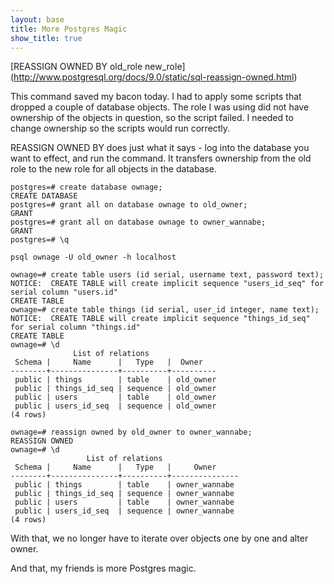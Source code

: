 ```yaml
---
layout: base
title: More Postgres Magic
show_title: true
---
```

[REASSIGN OWNED BY old_role new_role] (http://www.postgresql.org/docs/9.0/static/sql-reassign-owned.html)

This command saved my bacon today. I had to apply some scripts that dropped a
couple of database objects. The role I was using did not have ownership of the
objects in question, so the script failed. I needed to change ownership so the
scripts would run correctly.

REASSIGN OWNED BY does just what it says - log into the database you want to
effect, and run the command. It transfers ownership from the old role to the
new role for all objects in the database.


    postgres=# create database ownage;
    CREATE DATABASE
    postgres=# grant all on database ownage to old_owner;
    GRANT
    postgres=# grant all on database ownage to owner_wannabe;
    GRANT
    postgres=# \q

    psql ownage -U old_owner -h localhost

    ownage=# create table users (id serial, username text, password text);
    NOTICE:  CREATE TABLE will create implicit sequence "users_id_seq" for serial column "users.id"
    CREATE TABLE
    ownage=# create table things (id serial, user_id integer, name text);
    NOTICE:  CREATE TABLE will create implicit sequence "things_id_seq" for serial column "things.id"
    CREATE TABLE
    ownage=# \d
                  List of relations
     Schema |     Name      |   Type   |  Owner
    --------+---------------+----------+----------
     public | things        | table    | old_owner
     public | things_id_seq | sequence | old_owner
     public | users         | table    | old_owner
     public | users_id_seq  | sequence | old_owner
    (4 rows)

    ownage=# reassign owned by old_owner to owner_wannabe;
    REASSIGN OWNED
    ownage=# \d
                     List of relations
     Schema |     Name      |   Type   |     Owner     
    --------+---------------+----------+---------------
     public | things        | table    | owner_wannabe
     public | things_id_seq | sequence | owner_wannabe
     public | users         | table    | owner_wannabe
     public | users_id_seq  | sequence | owner_wannabe
    (4 rows)


With that, we no longer have to iterate over objects one by one and alter owner.

And that, my friends is more Postgres magic.

